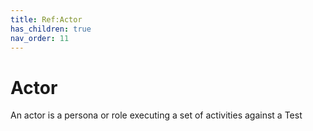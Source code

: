 ```yaml
---
title: Ref:Actor
has_children: true
nav_order: 11
---
```

# Actor

An actor is a persona or role executing a set of activities against a Test